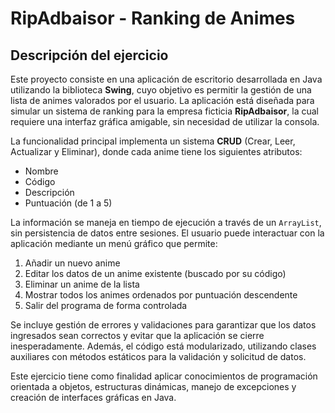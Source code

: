 # RipAdbaisor - Ranking de Animes

## Descripción del ejercicio

Este proyecto consiste en una aplicación de escritorio desarrollada en Java utilizando la biblioteca **Swing**, cuyo objetivo es permitir la gestión de una lista de animes valorados por el usuario. La aplicación está diseñada para simular un sistema de ranking para la empresa ficticia **RipAdbaisor**, la cual requiere una interfaz gráfica amigable, sin necesidad de utilizar la consola.

La funcionalidad principal implementa un sistema **CRUD** (Crear, Leer, Actualizar y Eliminar), donde cada anime tiene los siguientes atributos:

- Nombre
- Código
- Descripción
- Puntuación (de 1 a 5)

La información se maneja en tiempo de ejecución a través de un `ArrayList`, sin persistencia de datos entre sesiones. El usuario puede interactuar con la aplicación mediante un menú gráfico que permite:

1. Añadir un nuevo anime
2. Editar los datos de un anime existente (buscado por su código)
3. Eliminar un anime de la lista
4. Mostrar todos los animes ordenados por puntuación descendente
5. Salir del programa de forma controlada

Se incluye gestión de errores y validaciones para garantizar que los datos ingresados sean correctos y evitar que la aplicación se cierre inesperadamente. Además, el código está modularizado, utilizando clases auxiliares con métodos estáticos para la validación y solicitud de datos.

Este ejercicio tiene como finalidad aplicar conocimientos de programación orientada a objetos, estructuras dinámicas, manejo de excepciones y creación de interfaces gráficas en Java.
